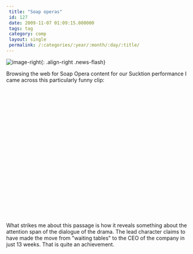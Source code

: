 ```yaml
---
 title: "Soap operas"
 id: 127
 date: 2009-11-07 01:09:15.000000
 tags: tag
 category: comp
 layout: single
 permalink: /:categories/:year/:month/:day/:title/
---
```

![image-right](/assets/images/){: .align-right .news-flash}

Browsing the web for Soap Opera content for our Sucktion performance I came across this particularly funny clip:

<object width="425" height="344"><param name="movie" value="http://www.youtube.com/v/kgJT11-s70k&color1=0xb1b1b1&color2=0xcfcfcf&feature=player_embedded&fs=1"></param><param name="allowFullScreen" value="true"></param><param name="allowScriptAccess" value="always"></param><embed src="http://www.youtube.com/v/kgJT11-s70k&color1=0xb1b1b1&color2=0xcfcfcf&feature=player_embedded&fs=1" type="application/x-shockwave-flash" allowfullscreen="true" allowScriptAccess="always" width="425" height="344"></embed></object>

What strikes me about this passage is how it reveals something about the attention span of the dialogue of the drama. The lead character claims to have made the move from "waiting tables" to the CEO of the company in just 13 weeks. That is quite an achievement.

